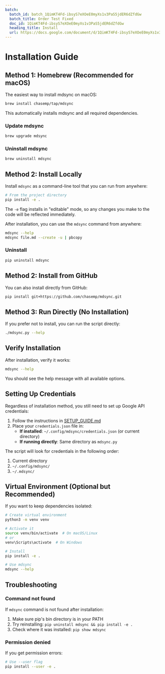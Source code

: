 ```yaml
---
batch:
  batch_id: batch_1QimKT4Fd-ibsyS7eXOeE0myXs1v3PaS5jdER6dZfdGw
  batch_title: Order Test Fixed
  doc_id: 1QimKT4Fd-ibsyS7eXOeE0myXs1v3PaS5jdER6dZfdGw
  heading_title: Install
  url: https://docs.google.com/document/d/1QimKT4Fd-ibsyS7eXOeE0myXs1v3PaS5jdER6dZfdGw/edit#heading=install
---
```


# Installation Guide

## Method 1: Homebrew (Recommended for macOS)

The easiest way to install mdsync on macOS:

```bash
brew install chasemp/tap/mdsync
```

This automatically installs mdsync and all required dependencies.

### Update mdsync
```bash
brew upgrade mdsync
```

### Uninstall mdsync
```bash
brew uninstall mdsync
```

## Method 2: Install Locally

Install `mdsync` as a command-line tool that you can run from anywhere:

```bash
# From the project directory
pip install -e .
```

The `-e` flag installs in "editable" mode, so any changes you make to the code will be reflected immediately.

After installation, you can use the `mdsync` command from anywhere:

```bash
mdsync --help
mdsync file.md --create -u | pbcopy
```

### Uninstall

```bash
pip uninstall mdsync
```

## Method 2: Install from GitHub

You can also install directly from GitHub:

```bash
pip install git+https://github.com/chasemp/mdsync.git
```

## Method 3: Run Directly (No Installation)

If you prefer not to install, you can run the script directly:

```bash
./mdsync.py --help
```

## Verify Installation

After installation, verify it works:

```bash
mdsync --help
```

You should see the help message with all available options.

## Setting Up Credentials

Regardless of installation method, you still need to set up Google API credentials:

1. Follow the instructions in [SETUP_GUIDE.md](SETUP_GUIDE.md)
2. Place your `credentials.json` file in:
   - **If installed**: `~/.config/mdsync/credentials.json` (or current directory)
   - **If running directly**: Same directory as `mdsync.py`

The script will look for credentials in the following order:
1. Current directory
2. `~/.config/mdsync/`
3. `~/.mdsync/`

## Virtual Environment (Optional but Recommended)

If you want to keep dependencies isolated:

```bash
# Create virtual environment
python3 -m venv venv

# Activate it
source venv/bin/activate  # On macOS/Linux
# or
venv\Scripts\activate  # On Windows

# Install
pip install -e .

# Use mdsync
mdsync --help
```

## Troubleshooting

### Command not found

If `mdsync` command is not found after installation:

1. Make sure pip's bin directory is in your PATH
2. Try reinstalling: `pip uninstall mdsync && pip install -e .`
3. Check where it was installed: `pip show mdsync`

### Permission denied

If you get permission errors:

```bash
# Use --user flag
pip install --user -e .
```
